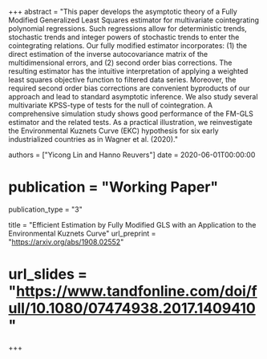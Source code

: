 +++
abstract = "This paper develops the asymptotic theory of a Fully Modified Generalized Least Squares estimator for multivariate cointegrating polynomial regressions. Such regressions allow for deterministic trends, stochastic trends and integer powers of stochastic trends to enter the cointegrating relations. Our fully modified estimator incorporates: (1) the direct estimation of the inverse autocovariance matrix of the multidimensional errors, and (2) second order bias corrections. The resulting estimator has the intuitive interpretation of applying a weighted least squares objective function to filtered data series. Moreover, the required second order bias corrections are convenient byproducts of our approach and lead to standard asymptotic inference. We also study several multivariate KPSS-type of tests for the null of cointegration. A comprehensive simulation study shows good performance of the FM-GLS estimator and the related tests. As a practical illustration, we reinvestigate the Environmental Kuznets Curve (EKC) hypothesis for six early industrialized countries as in Wagner et al. (2020)."

authors = ["Yicong Lin and Hanno Reuvers"]
date = 2020-06-01T00:00:00
# publication = "Working Paper"

publication_type = "3"

title = "Efficient Estimation by Fully Modified GLS with an Application to the Environmental Kuznets Curve"
url_preprint = "https://arxiv.org/abs/1908.02552"
# url_slides = "https://www.tandfonline.com/doi/full/10.1080/07474938.2017.1409410"
+++
